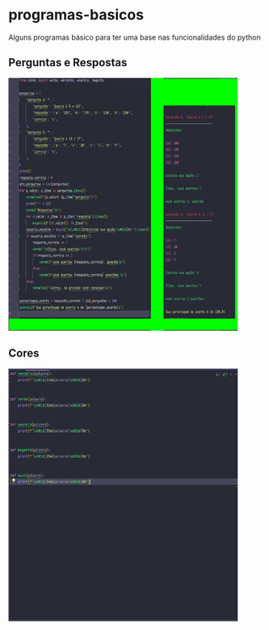 # programas-basicos
Alguns programas básico para ter uma base nas funcionalidades do python

## Perguntas e Respostas
<img src="https://github.com/juvenalculino/imagens/blob/master/img/codigo1.png" width=90% height=500px>

## Cores
<img src="https://github.com/juvenalculino/imagens/blob/master/img/cores.png" width=90% height=500px>
